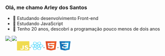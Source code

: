 ### Olá, me chamo Arley dos Santos


- 🔭 Estudando desenvolvimento Front-end
- 🤔 Estudando JavaScript
- 💬 Tenho 20 anos, descobri a programação pouco menos de dois anos


<div style="display:flex;">
<div align="center">
  <a href="https://github.com/ArleySantos">
  <img height="180em" src="https://github-readme-stats.vercel.app/api?username=ArleySantos&show_icons=true&theme=dracula&include_all_commits=true&count_private=true"/>
  <img height="180em" src="https://github-readme-stats.vercel.app/api/top-langs/?username=ArleySantos&layout=compact&langs_count=7&theme=dracula"/>
</div>
<div style="display: inline_block"><br>
  <img align="center" alt="Arley-Js" height="30" width="40" src="https://raw.githubusercontent.com/devicons/devicon/master/icons/javascript/javascript-plain.svg">
  <img align="center" alt="Rafa-React" height="30" width="40" src="https://raw.githubusercontent.com/devicons/devicon/master/icons/react/react-original.svg">
  <img align="center" alt="Rafa-HTML" height="30" width="40" src="https://raw.githubusercontent.com/devicons/devicon/master/icons/html5/html5-original.svg">
  <img align="center" alt="Rafa-CSS" height="30" width="40" src="https://raw.githubusercontent.com/devicons/devicon/master/icons/css3/css3-original.svg">
</div>

</div>
